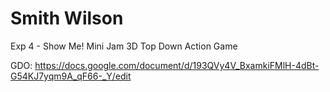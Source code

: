 # Smith Wilson
 Exp 4 - Show Me! Mini Jam 
3D Top Down Action Game 

GDO: https://docs.google.com/document/d/193QVy4V_BxamkiFMlH-4dBt-G54KJ7yqm9A_qF66-_Y/edit
